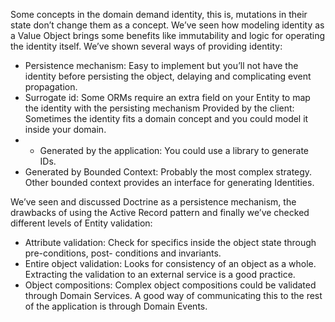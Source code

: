Some concepts in the domain demand identity, this is, mutations in their state don’t change them as a concept. We’ve seen how modeling identity as a Value Object brings some benefits like immutability and logic for operating the identity itself. We’ve shown several ways of providing identity:

* Persistence mechanism: Easy to implement but you’ll not have the identity before persisting the object, delaying and complicating event propagation.
* Surrogate id: Some ORMs require an extra field on your Entity to map the identity with the persisting mechanism Provided by the client: Sometimes the identity fits a domain concept and you could model it inside your domain.
* * Generated by the application: You could use a library to generate IDs.
* Generated by Bounded Context: Probably the most complex strategy. Other bounded context provides an interface for generating Identities.

We’ve seen and discussed Doctrine as a persistence mechanism, the drawbacks of using the Active Record pattern and finally we’ve checked different levels of Entity validation:

* Attribute validation: Check for specifics inside the object state through pre-conditions, post- conditions and invariants.
* Entire object validation: Looks for consistency of an object as a whole. Extracting the validation to an external service is a good practice.
* Object compositions: Complex object compositions could be validated through Domain Services. A good way of communicating this to the rest of the application is through Domain Events.



